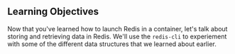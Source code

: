 ## Learning Objectives

Now that you've learned how to launch Redis in a container, let's talk about storing and retrieving data in Redis.
We'll use the `redis-cli` to experiement with some of the different data structures that we learned about earlier.
